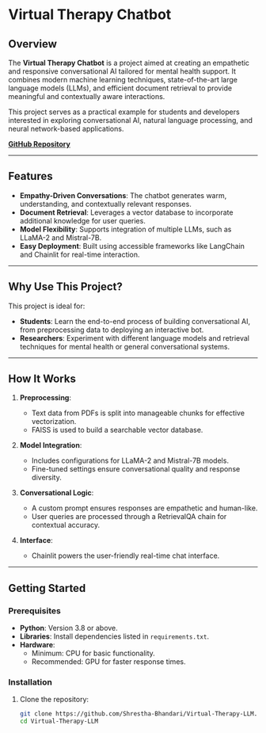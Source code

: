 # Virtual Therapy Chatbot

## Overview
The **Virtual Therapy Chatbot** is a project aimed at creating an empathetic and responsive conversational AI tailored for mental health support. It combines modern machine learning techniques, state-of-the-art large language models (LLMs), and efficient document retrieval to provide meaningful and contextually aware interactions.

This project serves as a practical example for students and developers interested in exploring conversational AI, natural language processing, and neural network-based applications.

[**GitHub Repository**](https://github.com/Shrestha-Bhandari/Virtual-Therapy-LLM)

---

## Features
- **Empathy-Driven Conversations**: The chatbot generates warm, understanding, and contextually relevant responses.
- **Document Retrieval**: Leverages a vector database to incorporate additional knowledge for user queries.
- **Model Flexibility**: Supports integration of multiple LLMs, such as LLaMA-2 and Mistral-7B.
- **Easy Deployment**: Built using accessible frameworks like LangChain and Chainlit for real-time interaction.

---

## Why Use This Project?
This project is ideal for:
- **Students**: Learn the end-to-end process of building conversational AI, from preprocessing data to deploying an interactive bot.
- **Researchers**: Experiment with different language models and retrieval techniques for mental health or general conversational systems.


---

## How It Works
1. **Preprocessing**:
   - Text data from PDFs is split into manageable chunks for effective vectorization.
   - FAISS is used to build a searchable vector database.

2. **Model Integration**:
   - Includes configurations for LLaMA-2 and Mistral-7B models.
   - Fine-tuned settings ensure conversational quality and response diversity.

3. **Conversational Logic**:
   - A custom prompt ensures responses are empathetic and human-like.
   - User queries are processed through a RetrievalQA chain for contextual accuracy.

4. **Interface**:
   - Chainlit powers the user-friendly real-time chat interface.

---

## Getting Started

### Prerequisites
- **Python**: Version 3.8 or above.
- **Libraries**: Install dependencies listed in `requirements.txt`.
- **Hardware**: 
  - Minimum: CPU for basic functionality.
  - Recommended: GPU for faster response times.

### Installation
1. Clone the repository:
   ```bash
   git clone https://github.com/Shrestha-Bhandari/Virtual-Therapy-LLM.git
   cd Virtual-Therapy-LLM



